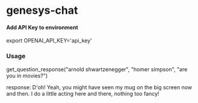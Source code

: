# genesys-chat


#### Add API Key to environment
export OPENAI_API_KEY='api_key'

### Usage
get_question_response("arnold shwartzenegger", "homer simpson", "are you in movies?")

response: D'oh! Yeah, you might have seen my mug on the big screen now and then. I do a little acting here and there, nothing too fancy!